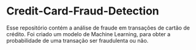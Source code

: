 # Credit-Card-Fraud-Detection
Esse repositório contém a análise de fraude em transações de cartão de crédito. Foi criado um modelo de Machine Learning, para obter a probabilidade de uma transação ser fraudulenta ou não.
